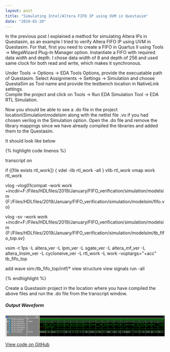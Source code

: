 ```yaml
---
layout: post
title: "Simulating Intel/Altera FIFO IP using UVM in Questasim"
date: "2019-01-20"
---
```



In the previous post I explained a method for simulating Altera IPs in Questasim, as an example I tried to verify Altera FIFO IP using UVM in Questasim.
For that, first you need to create a FIFO in Quartus II using Tools -> MegaWizard Plug-In Manager option. Instantiate a FIFO with required data width and depth. I chose data width of 8 and depth of 256 and used same clock for both read and write, which makes it synchronous. 

Under Tools -> Options -> EDA Tools Options, provide the execuatable path of Questasim. 
Select Assignments -> Settings -> Simulation and choose QuestaSim as Tool name and provide the testbench location in NativeLink settings.  
Compile the project and click on Tools -> Run EDA Simulation Tool -> EDA RTL Simulation.

Now you should be able to see a .do file in the project location\Simulation\modelsim along with the netlist file .vo if you had chosen verilog
in the Simulation option. Open the .do file and remove the library mappings since we have already compiled the libraries and added them to the
Questasim. 

It should look like below

{% highlight code linenos %}

transcript on

if {[file exists rtl_work]} {
	vdel -lib rtl_work -all
}
vlib rtl_work
vmap work rtl_work


vlog -vlog01compat -work work +incdir+F:/Files/HDLfiles/2019/January/FIFO_verification/simulation/modelsim {F:/Files/HDLfiles/2019/January/FIFO_verification/simulation/modelsim/fifo.vo}

vlog -sv -work work +incdir+F:/Files/HDLfiles/2019/January/FIFO_verification/simulation/modelsim {F:/Files/HDLfiles/2019/January/FIFO_verification/simulation/modelsim/tb_fifo_top.sv}

vsim -t 1ps -L altera_ver -L lpm_ver -L sgate_ver -L altera_mf_ver -L altera_lnsim_ver -L cycloneive_ver -L rtl_work -L work -voptargs="+acc" tb_fifo_top

add wave sim:/tb_fifo_top/intf/*
view structure
view signals
run -all

{% endhighlight %}

Create a Questasim project in the location where you have compiled the above files and run the .do file from the transcript window.   

##### Output Waveform

![Waveform](/assets/images/alt_fifo.png) 

[View code on GitHub](https://github.com/gitSiddharth/altera_fifo_ip_verification)
